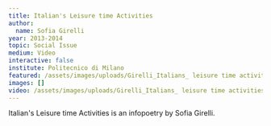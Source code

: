 ```yaml
---
title: Italian's Leisure time Activities
author:
  name: Sofia Girelli
year: 2013-2014
topic: Social Issue
medium: Video
interactive: false
institute: Politecnico di Milano
featured: /assets/images/uploads/Girelli_Italians_ leisure time activities.png
images: []
video: /assets/images/uploads/Girelli_Italians_ leisure time activities-HD.mp4
---
```

Italian's Leisure time Activities is an infopoetry by Sofia Girelli.
